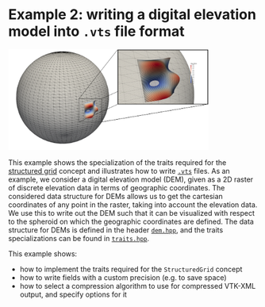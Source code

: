 <!-- SPDX-FileCopyrightText: 2022-2023 Dennis Gläser <dennis.glaeser@iws.uni-stuttgart.de> -->
<!-- SPDX-License-Identifier: CC-BY-4.0 -->

# Example 2: writing a digital elevation model into `.vts` file format

<img alt="example2" src="https://github.com/dglaeser/gridformat/blob/main/examples/example2/img/result.png" width="80%"/>

This example shows the specialization of the traits required for the
[structured grid](../../docs/pages/grid_concepts.md#structured-grid) concept and illustrates how to write
[`.vts`](https://examples.vtk.org/site/VTKFileFormats/#structuredgrid) files. As an example, we consider a digital elevation
model (DEM), given as a 2D raster of discrete elevation data in terms of geographic coordinates. The considered data structure
for DEMs allows us to get the cartesian coordinates of any point in the raster, taking into account the elevation data. We use
this to write out the DEM such that it can be visualized with respect to the spheroid on which the geographic coordinates are
defined. The data structure for DEMs is defined in the header [`dem.hpp`](./dem.hpp), and the traits specializations can be
found in [`traits.hpp`](./traits.hpp).

This example shows:

- how to implement the traits required for the `StructuredGrid` concept
- how to write fields with a custom precision (e.g. to save space)
- how to select a compression algorithm to use for compressed VTK-XML output, and specify options for it
